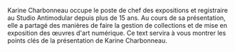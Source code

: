 Karine Charbonneau occupe le poste de chef des expositions et registraire au Studio Antimodular depuis plus de 15 ans. Au cours de sa présentation, elle a partagé des manières de faire la gestion de collections et de mise en exposition des œuvres d'art numérique. Ce text servira à vous montrer les points clés de la présentation de Karine Charbonneau.
